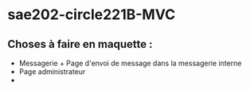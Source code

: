 # sae202-circle221B-MVC

## Choses à faire en maquette :

- Messagerie + Page d'envoi de message dans la messagerie interne
- Page administrateur
- 
